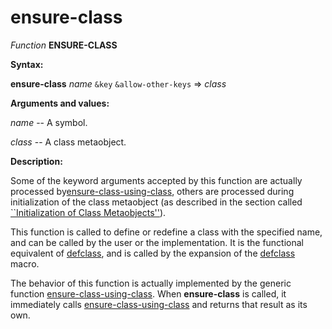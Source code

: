 ensure-class
============

*Function* **ENSURE-CLASS**

**Syntax:**

**ensure-class** *name* `&key` `&allow-other-keys` => *class*

**Arguments and values:**

*name* -- A symbol.

*class* -- A class metaobject.

**Description:**

Some of the keyword arguments accepted by this function are actually processed by[ensure-class-using-class](ensure-class-using-class.md), others are processed during initialization of the class metaobject (as described in the section called [``Initialization of Class Metaobjects''](initialization-of-class-metaobjects.md)).

This function is called to define or redefine a class with the specified name, and can be called by the user or the implementation. It is the functional equivalent of [defclass](http://www.lispworks.com/documentation/HyperSpec/Body/m_defcla.htm#defclass), and is called by the expansion of the [defclass](http://www.lispworks.com/documentation/HyperSpec/Body/m_defcla.htm#defclass) macro.

The behavior of this function is actually implemented by the generic function [ensure-class-using-class](ensure-class-using-class.md). When **ensure-class** is called, it immediately calls [ensure-class-using-class](ensure-class-using-class.md) and returns that result as its own.
